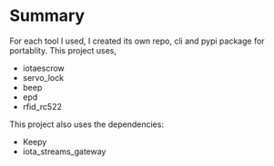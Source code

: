 # Summary

For each tool I used, I created its own repo, cli and pypi package for portablity. This project uses,

 - iotaescrow
 - servo_lock
 - beep
 - epd
 - rfid_rc522

This project also uses the dependencies:
 - Keepy
 - iota_streams_gateway
